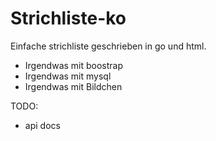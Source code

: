 # Strichliste-ko

Einfache strichliste geschrieben in go und html.

+ Irgendwas mit boostrap
+ Irgendwas mit mysql
+ Irgendwas mit Bildchen

TODO:

- api docs
